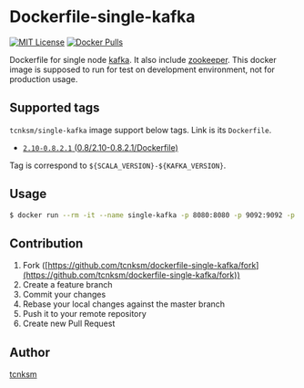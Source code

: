 Dockerfile-single-kafka
====

[![MIT License](http://img.shields.io/badge/license-MIT-blue.svg?style=flat-square)][LICENSE]
[![Docker Pulls](https://img.shields.io/docker/pulls/tcnksm/single-kafka.svg?style=flat-square)][dockerhub]

[LICENSE]: https://github.com/tcnksm/dockerfile-single-kafka/blob/master/LICENCE
[dockerhub]: https://registry.hub.docker.com/u/tcnksm/single-kafka/

Dockerfile for single node [kafka](http://kafka.apache.org/). It also include [zookeeper](https://zookeeper.apache.org/). This docker image is supposed to run for test on development environment, not for production usage. 

## Supported tags

`tcnksm/single-kafka` image support below tags. Link is its `Dockerfile`. 

- [`2.10-0.8.2.1` (0.8/2.10-0.8.2.1/Dockerfile)](0.8/2.10-0.8.2.1/Dockerfile)

Tag is correspond to `${SCALA_VERSION}-${KAFKA_VERSION}`. 

## Usage

```bash
$ docker run --rm -it --name single-kafka -p 8080:8080 -p 9092:9092 -p 2181:2181 tcnksm/single-kafka
```

## Contribution

1. Fork ([https://github.com/tcnksm/dockerfile-single-kafka/fork](https://github.com/tcnksm/dockerfile-single-kafka/fork))
1. Create a feature branch
1. Commit your changes
1. Rebase your local changes against the master branch
1. Push it to your remote repository
1. Create new Pull Request

## Author

[tcnksm](https://github.com/tcnksm)
